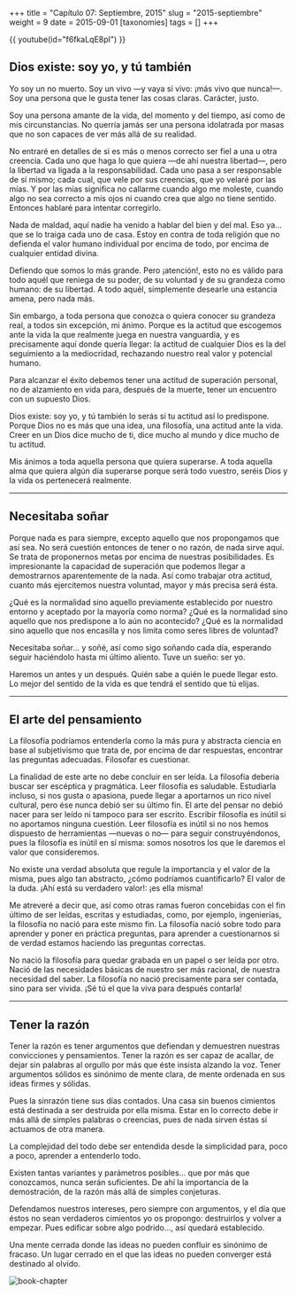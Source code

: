 +++
title = "Capítulo 07: Septiembre, 2015"
slug = "2015-septiembre"
weight = 9
date = 2015-09-01
[taxonomies]
tags = []
+++

{{ youtube(id="f6fkaLqE8pI") }}

## Dios existe: soy yo, y tú también

Yo soy un no muerto. Soy un vivo —y vaya si vivo: ¡más vivo que nunca!—. Soy una persona que le gusta tener las cosas claras. Carácter, justo.

Soy una persona amante de la vida, del momento y del tiempo, así como de mis circunstancias. No querría jamás ser una persona idolatrada por masas que no son capaces de ver más allá de su realidad.

No entraré en detalles de si es más o menos correcto ser fiel a una u otra creencia. Cada uno que haga lo que quiera —de ahí nuestra libertad—, pero la libertad va ligada a la responsabilidad. Cada uno pasa a ser responsable de sí mismo; cada cual, que vele por sus creencias, que yo velaré por las mías. Y por las mías significa no callarme cuando algo me moleste, cuando algo no sea correcto a mis ojos ni cuando crea que algo no tiene sentido. Entonces hablaré para intentar corregirlo.

Nada de maldad, aquí nadie ha venido a hablar del bien y del mal. Eso ya... que se lo traiga cada uno de casa. Estoy en contra de toda religión que no defienda el valor humano individual por encima de todo, por encima de cualquier entidad divina.

Defiendo que somos lo más grande. Pero ¡atención!, esto no es válido para todo aquél que reniega de su poder, de su voluntad y de su grandeza como humano: de su libertad. A todo aquél, simplemente desearle una estancia amena, pero nada más.

Sin embargo, a toda persona que conozca o quiera conocer su grandeza real, a todos sin excepción, mi ánimo. Porque es la actitud que escogemos ante la vida la que realmente juega en nuestra vanguardia, y es precisamente aquí donde quería llegar: la actitud de cualquier Dios es la del seguimiento a la mediocridad, rechazando nuestro real valor y potencial humano.

Para alcanzar el éxito debemos tener una actitud de superación personal, no de alzamiento en vida para, después de la muerte, tener un encuentro con un supuesto Dios.

Dios existe: soy yo, y tú también lo serás si tu actitud así lo predispone. Porque Dios no es más que una idea, una filosofía, una actitud ante la vida. Creer en un Dios dice mucho de ti, dice mucho al mundo y dice mucho de tu actitud.

Mis ánimos a toda aquella persona que quiera superarse. A toda aquella alma que quiera algún día superarse porque será todo vuestro, seréis Dios y la vida os pertenecerá realmente.

---

## Necesitaba soñar

Porque nada es para siempre, excepto aquello que nos propongamos que así sea. No será cuestión entonces de tener o no razón, de nada sirve aquí. Se trata de proponernos metas por encima de nuestras posibilidades. Es impresionante la capacidad de superación que podemos llegar a demostrarnos aparentemente de la nada. Así como trabajar otra actitud, cuanto más ejercitemos nuestra voluntad, mayor y más precisa será ésta.

¿Qué es la normalidad sino aquello previamente establecido por nuestro entorno y aceptado por la mayoría como norma? ¿Qué es la normalidad sino aquello que nos predispone a lo aún no acontecido? ¿Qué es la normalidad sino aquello que nos encasilla y nos limita como seres libres de voluntad?

Necesitaba soñar... y soñé, así como sigo soñando cada día, esperando seguir haciéndolo hasta mi último aliento. Tuve un sueño: ser yo.

Haremos un antes y un después. Quién sabe a quién le puede llegar esto. Lo mejor del sentido de la vida es que tendrá el sentido que tú elijas.

---

## El arte del pensamiento

La filosofía podríamos entenderla como la más pura y abstracta ciencia en base al subjetivismo que trata de, por encima de dar respuestas, encontrar las preguntas adecuadas. Filosofar es cuestionar.

La finalidad de este arte no debe concluir en ser leída. La filosofía debería buscar ser escéptica y pragmática. Leer filosofía es saludable. Estudiarla incluso, si nos gusta o apasiona, puede llegar a aportarnos un rico nivel cultural, pero ése nunca debió ser su último fin. El arte del pensar no debió nacer para ser leído ni tampoco para ser escrito. Escribir filosofía es inútil si no aportamos ninguna cuestión. Leer filosofía es inútil si no nos hemos dispuesto de herramientas —nuevas o no— para seguir construyéndonos, pues la filosofía es inútil en sí misma: somos nosotros los que le daremos el valor que consideremos.

No existe una verdad absoluta que regule la importancia y el valor de la misma, pues algo tan abstracto, ¿cómo podríamos cuantificarlo? El valor de la duda. ¡Ahí está su verdadero valor!: ¡es ella misma!

Me atreveré a decir que, así como otras ramas fueron concebidas con el fin último de ser leídas, escritas y estudiadas, como, por ejemplo, ingenierías, la filosofía no nació para este mismo fin. La filosofía nació sobre todo para aprender y poner en práctica preguntas, para aprender a cuestionarnos si de verdad estamos haciendo las preguntas correctas.

No nació la filosofía para quedar grabada en un papel o ser leída por otro. Nació de las necesidades básicas de nuestro ser más racional, de nuestra necesidad del saber. La filosofía no nació precisamente para ser contada, sino para ser vivida. ¡Sé tú el que la viva para después contarla!

---

## Tener la razón

Tener la razón es tener argumentos que defiendan y demuestren nuestras convicciones y pensamientos. Tener la razón es ser capaz de acallar, de dejar sin palabras al orgullo por más que éste insista alzando la voz. Tener argumentos sólidos es sinónimo de mente clara, de mente ordenada en sus ideas firmes y sólidas.

Pues la sinrazón tiene sus días contados. Una casa sin buenos cimientos está destinada a ser destruida por ella misma. Estar en lo correcto debe ir más allá de simples palabras o creencias, pues de nada sirven éstas si actuamos de otra manera.

La complejidad del todo debe ser entendida desde la simplicidad para, poco a poco, aprender a entenderlo todo.

Existen tantas variantes y parámetros posibles… que por más que conozcamos, nunca serán suficientes. De ahí la importancia de la demostración, de la razón más allá de simples conjeturas.

Defendamos nuestros intereses, pero siempre con argumentos, y el día que éstos no sean verdaderos cimientos yo os propongo: destruirlos y volver a empezar. Pues edificar sobre algo podrido…, así quedará establecido.

Una mente cerrada donde las ideas no pueden confluir es sinónimo de fracaso. Un lugar cerrado en el que las ideas no pueden converger está destinado al olvido.

![book-chapter](/images/books/oeur/07.jpg)
